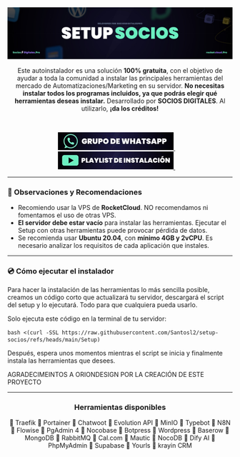 <img src="https://github.com/Santosl2/setup-socios/blob/main/assets/banner.jpg" alt="SetupOrion">

<p align="center">
  Este autoinstalador es una solución <b>100% gratuita</b>, con el objetivo de ayudar a toda la comunidad a instalar las principales herramientas del mercado de Automatizaciones/Marketing en su servidor.
  <b>No necesitas instalar todos los programas incluidos, ya que podrás elegir qué herramientas deseas instalar.</b>
  Desarrollado por <b>SOCIOS DIGITALES</b>. Al utilizarlo, <b>¡da los créditos!</b>
</p>
 
<p align="center">
  <a href="https://chat.sociosdigitales.pro/grupowa-e-templates">
    <img src="https://github.com/Santosl2/setup-socios/blob/main/assets/whatsapp.jpg" alt="Whatsapp Socios Digitales">
  </a>     
  <a href="https://www.youtube.com/playlist?list=PLL8K084wvtvFzQYFU232ly6-EYxGO17Mj">
    <img src="https://github.com/Santosl2/setup-socios/blob/main/assets/instalation.jpg" alt="Socios Digitales Playlist">
  </a>     
</p>

---

<h3>📌 Observaciones y Recomendaciones</h3>

- Recomiendo usar la VPS de **RocketCloud**. NO recomendamos ni fomentamos el uso de otras VPS.
- **El servidor debe estar vacío** para instalar las herramientas. Ejecutar el Setup con otras herramientas puede provocar pérdida de datos.
- Se recomienda usar **Ubuntu 20.04**, con **mínimo 4GB y 2vCPU**. Es necesario analizar los requisitos de cada aplicación que instales.

---

<h3>💿 Cómo ejecutar el instalador</h3>
<p>Para hacer la instalación de las herramientas lo más sencilla posible, creamos un código corto que actualizará tu servidor, descargará el script del setup y lo ejecutará. Todo para que cualquiera pueda usarlo.</p>

<p>Solo ejecuta este código en la terminal de tu servidor:</p>

```
bash <(curl -SSL https://raw.githubusercontent.com/Santosl2/setup-socios/refs/heads/main/Setup)
```

<p>Después, espera unos momentos mientras el script se inicia y finalmente instala las herramientas que desees.</p>

AGRADECIMEINTOS A ORIONDESIGN POR LA CREACIÓN DE ESTE PROYECTO

---

<h3 align="center"><b>Herramientas disponibles</b></h3>
<p align="center">
  🔸 Traefik 🔸 Portainer 🔸 Chatwoot 🔸 Evolution API 🔸 MinIO 🔸 Typebot 🔸 N8N 🔸 Flowise 🔸 PgAdmin 4 🔸 Nocobase  🔸 Botpress  🔸 Wordpress 🔸 Baserow 🔸 MongoDB 🔸 RabbitMQ 🔸 Cal.com 🔸 Mautic  🔸 NocoDB 🔸 Dify AI 🔸 PhpMyAdmin 🔸 Supabase 🔸 Yourls 🔸 krayin CRM
</p>
